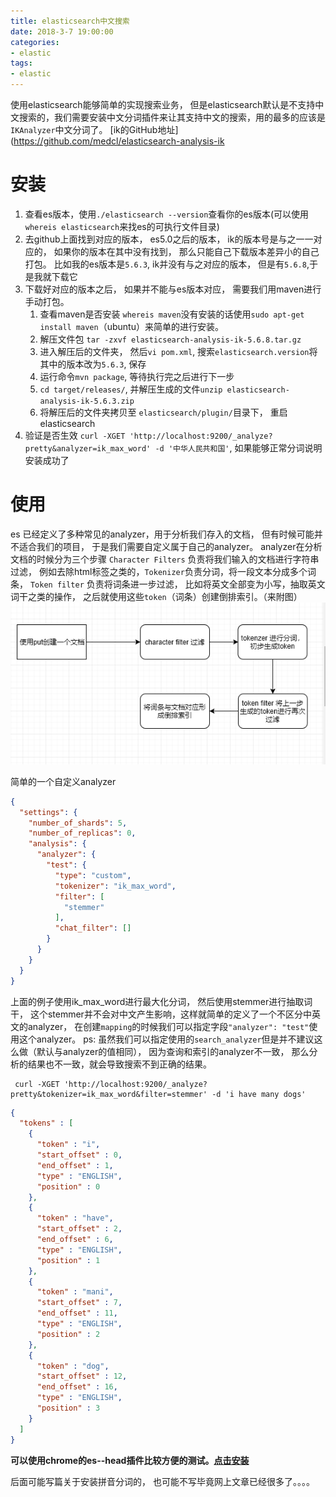 ```yaml
---
title: elasticsearch中文搜索
date: 2018-3-7 19:00:00
categories:
- elastic
tags:
- elastic
---
```


使用elasticsearch能够简单的实现搜索业务， 但是elasticsearch默认是不支持中文搜索的，我们需要安装中文分词插件来让其支持中文的搜索，用的最多的应该是`IKAnalyzer`中文分词了。
[ik的GitHub地址](https://github.com/medcl/elasticsearch-analysis-ik

# 安装

1. 查看es版本，使用`./elasticsearch --version`查看你的es版本(可以使用`whereis elasticsearch`来找es的可执行文件目录)
2. 去github上面找到对应的版本， es5.0之后的版本， ik的版本号是与之一一对应的， 如果你的版本在其中没有找到， 那么只能自己下载版本差异小的自己打包。
   比如我的es版本是`5.6.3`, ik并没有与之对应的版本， 但是有`5.6.8`,于是我就下载它
3. 下载好对应的版本之后， 如果并不能与es版本对应， 需要我们用maven进行手动打包。
    1. 查看maven是否安装 `whereis maven`没有安装的话使用`sudo apt-get install maven`（ubuntu）来简单的进行安装。
    2. 解压文件包 `tar -zxvf elasticsearch-analysis-ik-5.6.8.tar.gz`
    3. 进入解压后的文件夹， 然后`vi pom.xml`, 搜索`elasticsearch.version`将其中的版本改为`5.6.3`, 保存
    4. 运行命令`mvn package`, 等待执行完之后进行下一步
    5. `cd target/releases/`, 并解压生成的文件`unzip elasticsearch-analysis-ik-5.6.3.zip`
    6. 将解压后的文件夹拷贝至 `elasticsearch/plugin/`目录下， 重启elasticsearch
4. 验证是否生效 `curl -XGET 'http://localhost:9200/_analyze?pretty&analyzer=ik_max_word' -d '中华人民共和国'`, 如果能够正常分词说明安装成功了

# 使用

es 已经定义了多种常见的analyzer，用于分析我们存入的文档， 但有时候可能并不适合我们的项目， 于是我们需要自定义属于自己的analyzer。 analyzer在分析文档的时候分为三个步骤
`Character Filters` 负责将我们输入的文档进行字符串过滤， 例如去除html标签之类的，`Tokenizer`负责分词，将一段文本分成多个词条， `Token filter` 负责将词条进一步过滤， 比如将英文全部变为小写，抽取英文词干之类的操作， 之后就使用这些`token`（词条）创建倒排索引。（来附图）
![ik-1](/assets/images/postImages/elastic-ik-1.png)

简单的一个自定义analyzer

```json
{
  "settings": {
    "number_of_shards": 5,
    "number_of_replicas": 0,
    "analysis": {
      "analyzer": {
        "test": {
          "type": "custom",
          "tokenizer": "ik_max_word",
          "filter": [
            "stemmer"
          ],
          "chat_filter": []
        }
      }
    }
  }
}
```

上面的例子使用ik_max_word进行最大化分词， 然后使用stemmer进行抽取词干， 这个stemmer并不会对中文产生影响，这样就简单的定义了一个不区分中英文的analyzer， 在创建`mapping`的时候我们可以指定字段`"analyzer": "test"`使用这个analyzer。
ps: 虽然我们可以指定使用的`search_analyzer`但是并不建议这么做（默认与analyzer的值相同）， 因为查询和索引的analyzer不一致， 那么分析的结果也不一致，就会导致搜索不到正确的结果。

```shell
 curl -XGET 'http://localhost:9200/_analyze?pretty&tokenizer=ik_max_word&filter=stemmer' -d 'i have many dogs'
```

```json
{
  "tokens" : [
    {
      "token" : "i",
      "start_offset" : 0,
      "end_offset" : 1,
      "type" : "ENGLISH",
      "position" : 0
    },
    {
      "token" : "have",
      "start_offset" : 2,
      "end_offset" : 6,
      "type" : "ENGLISH",
      "position" : 1
    },
    {
      "token" : "mani",
      "start_offset" : 7,
      "end_offset" : 11,
      "type" : "ENGLISH",
      "position" : 2
    },
    {
      "token" : "dog",
      "start_offset" : 12,
      "end_offset" : 16,
      "type" : "ENGLISH",
      "position" : 3
    }
  ]
}
```

**可以使用chrome的es--head插件比较方便的测试。[点击安装](https://chrome.google.com/webstore/detail/elasticsearch-head/ffmkiejjmecolpfloofpjologoblkegm)**

后面可能写篇关于安装拼音分词的， 也可能不写毕竟网上文章已经很多了。。。。